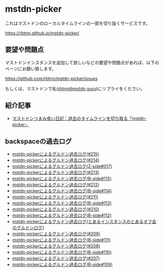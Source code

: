 
# mstdn-picker

これはマストドンのローカルタイムラインの一部を切り抜くサービスです。  

https://rbtnn.github.io/mstdn-picker/

## 要望や問題点

マストドンインスタンスを追加して欲しいなどの要望や問題点があれば、以下のページにお願い致します。  

https://github.com/rbtnn/mstdn-picker/issues

もしくは、マストドンで私([rbtnn@mstdn.guru](https://mstdn.guru/@rbtnn))にリプライをください。  

## 紹介記事

* [マストドンつまみ食い日記：過去のタイムラインを切り取る「mstdn-picker」](http://www.itmedia.co.jp/news/articles/1707/19/news138.html)

## backspaceの過去ログ

* [mstdn-pickerによるグルドン過去ログ(#215)](https://rbtnn.github.io/mstdn-picker/?instance=mstdn.guru&since_id=633838&max_id=635825)
* [mstdn-pickerによるグルドン過去ログ(#214)](https://rbtnn.github.io/mstdn-picker/?instance=mstdn.guru&since_id=611658&max_id=612923)
* [mstdn-pickerによるグルドン過去ログ(Z-side#017)](https://rbtnn.github.io/mstdn-picker/?instance=mstdn.guru&since_id=598676&max_id=599439)
* [mstdn-pickerによるグルドン過去ログ(#213)](https://rbtnn.github.io/mstdn-picker/?instance=mstdn.guru&since_id=584638&max_id=585656)
* [mstdn-pickerによるグルドン過去ログ(B-side#115)](https://rbtnn.github.io/mstdn-picker/?instance=mstdn.guru&since_id=573313&max_id=574555)
* [mstdn-pickerによるグルドン過去ログ(#212)](https://rbtnn.github.io/mstdn-picker/index.html?instance=mstdn.guru&since_id=559221&max_id=560821)
* [mstdn-pickerによるグルドン過去ログ(B-side#114)](https://rbtnn.github.io/mstdn-picker/index.html?insininstancestancetance=mstdn.guru&since_id=547703&max_id=548926)
* [mstdn-pickerによるグルドン過去ログ(#211)](https://rbtnn.github.io/mstdn-picker/index.html?instance=mstdn.guru&since_id=530663&max_id=531598)
* [mstdn-pickerによるグルドン過去ログ(B-side#113)](https://rbtnn.github.io/mstdn-picker/index.html?insininstancestancetance=mstdn.guru&since_id=522286&max_id=523318)
* [mstdn-pickerによるグルドン過去ログ(#210)](https://rbtnn.github.io/mstdn-picker/index.html?instance=mstdn.guru&since_id=506665&max_id=507872)
* [mstdn-pickerによるグルドン過去ログ(B-side#112)](https://rbtnn.github.io/mstdn-picker/index.html?instance=mstdn.guru&since_id=490461&max_id=491867)
* [mstdn-pickerによるグルドン過去ログ(とあるインスタンスのとあるオフ会のグルドンログ)](https://rbtnn.github.io/mstdn-picker/index.html?instance=mstdn.guru&since_id=476040&max_id=478079)
* [mstdn-pickerによるグルドン過去ログ(#209)](https://rbtnn.github.io/mstdn-picker/index.html?instance=mstdn.guru&since_id=470703&max_id=471640)
* [mstdn-pickerによるグルドン過去ログ(B-side#111)](https://rbtnn.github.io/mstdn-picker/index.html?instance=mstdn.guru&since_id=457762&max_id=458611)
* [mstdn-pickerによるグルドン過去ログ(#208)](https://rbtnn.github.io/mstdn-picker/index.html?instance=mstdn.guru&since_id=441438&max_id=442675)
* [mstdn-pickerによるグルドン過去ログ(B-side#110)](https://rbtnn.github.io/mstdn-picker/index.html?instance=mstdn.guru&since_id=429488&max_id=430653)
* [mstdn-pickerによるグルドン過去ログ(#207)](https://rbtnn.github.io/mstdn-picker/index.html?instance=mstdn.guru&since_id=413183&max_id=414527)
* [mstdn-pickerによるグルドン過去ログ(B-side#109)](https://rbtnn.github.io/mstdn-picker/index.html?instance=mstdn.guru&since_id=400670&max_id=401691)
